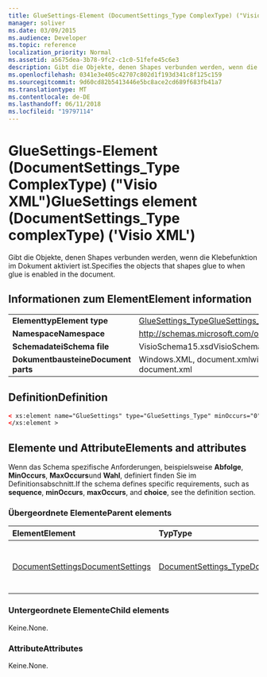 ```yaml
---
title: GlueSettings-Element (DocumentSettings_Type ComplexType) ("Visio XML")
manager: soliver
ms.date: 03/09/2015
ms.audience: Developer
ms.topic: reference
localization_priority: Normal
ms.assetid: a5675dea-3b78-9fc2-c1c0-51fefe45c6e3
description: Gibt die Objekte, denen Shapes verbunden werden, wenn die Klebefunktion im Dokument aktiviert ist.
ms.openlocfilehash: 0341e3e405c42707c802d1f193d341c8f125c159
ms.sourcegitcommit: 9d60cd82b5413446e5bc8ace2cd689f683fb41a7
ms.translationtype: MT
ms.contentlocale: de-DE
ms.lasthandoff: 06/11/2018
ms.locfileid: "19797114"
---
```

# <a name="gluesettings-element-documentsettingstype-complextype-visio-xml"></a><span data-ttu-id="6cfbb-103">GlueSettings-Element (DocumentSettings_Type ComplexType) ("Visio XML")</span><span class="sxs-lookup"><span data-stu-id="6cfbb-103">GlueSettings element (DocumentSettings_Type complexType) ('Visio XML')</span></span>

<span data-ttu-id="6cfbb-104">Gibt die Objekte, denen Shapes verbunden werden, wenn die Klebefunktion im Dokument aktiviert ist.</span><span class="sxs-lookup"><span data-stu-id="6cfbb-104">Specifies the objects that shapes glue to when glue is enabled in the document.</span></span>
  
## <a name="element-information"></a><span data-ttu-id="6cfbb-105">Informationen zum Element</span><span class="sxs-lookup"><span data-stu-id="6cfbb-105">Element information</span></span>

|||
|:-----|:-----|
|<span data-ttu-id="6cfbb-106">**Elementtyp**</span><span class="sxs-lookup"><span data-stu-id="6cfbb-106">**Element type**</span></span> <br/> |[<span data-ttu-id="6cfbb-107">GlueSettings_Type</span><span class="sxs-lookup"><span data-stu-id="6cfbb-107">GlueSettings_Type</span></span>](gluesettings_type-complextypevisio-xml.md) <br/> |
|<span data-ttu-id="6cfbb-108">**Namespace**</span><span class="sxs-lookup"><span data-stu-id="6cfbb-108">**Namespace**</span></span> <br/> |http://schemas.microsoft.com/office/visio/2012/main  <br/> |
|<span data-ttu-id="6cfbb-109">**Schemadatei**</span><span class="sxs-lookup"><span data-stu-id="6cfbb-109">**Schema file**</span></span> <br/> |<span data-ttu-id="6cfbb-110">VisioSchema15.xsd</span><span class="sxs-lookup"><span data-stu-id="6cfbb-110">VisioSchema15.xsd</span></span>  <br/> |
|<span data-ttu-id="6cfbb-111">**Dokumentbausteine**</span><span class="sxs-lookup"><span data-stu-id="6cfbb-111">**Document parts**</span></span> <br/> |<span data-ttu-id="6cfbb-112">Windows.XML, document.xml</span><span class="sxs-lookup"><span data-stu-id="6cfbb-112">windows.xml, document.xml</span></span>  <br/> |
   
## <a name="definition"></a><span data-ttu-id="6cfbb-113">Definition</span><span class="sxs-lookup"><span data-stu-id="6cfbb-113">Definition</span></span>

```XML
< xs:element name="GlueSettings" type="GlueSettings_Type" minOccurs="0" maxOccurs="1" >
</xs:element >
```

## <a name="elements-and-attributes"></a><span data-ttu-id="6cfbb-114">Elemente und Attribute</span><span class="sxs-lookup"><span data-stu-id="6cfbb-114">Elements and attributes</span></span>

<span data-ttu-id="6cfbb-115">Wenn das Schema spezifische Anforderungen, beispielsweise **Abfolge**, **MinOccurs**, **MaxOccurs**und **Wahl**, definiert finden Sie im Definitionsabschnitt.</span><span class="sxs-lookup"><span data-stu-id="6cfbb-115">If the schema defines specific requirements, such as **sequence**, **minOccurs**, **maxOccurs**, and **choice**, see the definition section.</span></span> 
  
### <a name="parent-elements"></a><span data-ttu-id="6cfbb-116">Übergeordnete Elemente</span><span class="sxs-lookup"><span data-stu-id="6cfbb-116">Parent elements</span></span>

|<span data-ttu-id="6cfbb-117">**Element**</span><span class="sxs-lookup"><span data-stu-id="6cfbb-117">**Element**</span></span>|<span data-ttu-id="6cfbb-118">**Typ**</span><span class="sxs-lookup"><span data-stu-id="6cfbb-118">**Type**</span></span>|<span data-ttu-id="6cfbb-119">**Beschreibung**</span><span class="sxs-lookup"><span data-stu-id="6cfbb-119">**Description**</span></span>|
|:-----|:-----|:-----|
|[<span data-ttu-id="6cfbb-120">DocumentSettings</span><span class="sxs-lookup"><span data-stu-id="6cfbb-120">DocumentSettings</span></span>](documentsettings-element-visiodocument_type-complextypevisio-xml.md) <br/> |[<span data-ttu-id="6cfbb-121">DocumentSettings_Type</span><span class="sxs-lookup"><span data-stu-id="6cfbb-121">DocumentSettings_Type</span></span>](documentsettings_type-complextypevisio-xml.md) <br/> |<span data-ttu-id="6cfbb-122">Enthält Elemente, die dokumenteinstellungen angeben.</span><span class="sxs-lookup"><span data-stu-id="6cfbb-122">Contains elements that specify document settings.</span></span>  <br/> |
   
### <a name="child-elements"></a><span data-ttu-id="6cfbb-123">Untergeordnete Elemente</span><span class="sxs-lookup"><span data-stu-id="6cfbb-123">Child elements</span></span>

<span data-ttu-id="6cfbb-124">Keine.</span><span class="sxs-lookup"><span data-stu-id="6cfbb-124">None.</span></span>
  
### <a name="attributes"></a><span data-ttu-id="6cfbb-125">Attribute</span><span class="sxs-lookup"><span data-stu-id="6cfbb-125">Attributes</span></span>

<span data-ttu-id="6cfbb-126">Keine.</span><span class="sxs-lookup"><span data-stu-id="6cfbb-126">None.</span></span>
  

